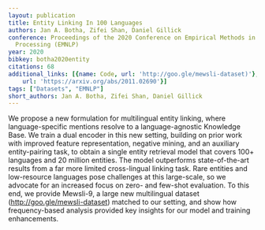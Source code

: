 ```yaml
---
layout: publication
title: Entity Linking In 100 Languages
authors: Jan A. Botha, Zifei Shan, Daniel Gillick
conference: Proceedings of the 2020 Conference on Empirical Methods in Natural Language
  Processing (EMNLP)
year: 2020
bibkey: botha2020entity
citations: 68
additional_links: [{name: Code, url: 'http://goo.gle/mewsli-dataset)'}, {name: Paper,
    url: 'https://arxiv.org/abs/2011.02690'}]
tags: ["Datasets", "EMNLP"]
short_authors: Jan A. Botha, Zifei Shan, Daniel Gillick
---
```

We propose a new formulation for multilingual entity linking, where
language-specific mentions resolve to a language-agnostic Knowledge Base. We
train a dual encoder in this new setting, building on prior work with improved
feature representation, negative mining, and an auxiliary entity-pairing task,
to obtain a single entity retrieval model that covers 100+ languages and 20
million entities. The model outperforms state-of-the-art results from a far
more limited cross-lingual linking task. Rare entities and low-resource
languages pose challenges at this large-scale, so we advocate for an increased
focus on zero- and few-shot evaluation. To this end, we provide Mewsli-9, a
large new multilingual dataset (http://goo.gle/mewsli-dataset) matched to our
setting, and show how frequency-based analysis provided key insights for our
model and training enhancements.